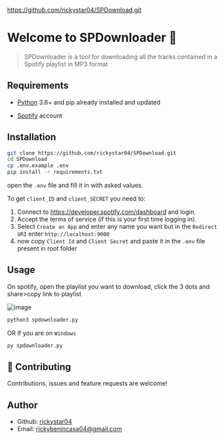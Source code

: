 <https://github.com/rickystar04/SPDownload.git>

# Welcome to SPDownloader 👋

> SPDownloader is a tool for downloading all the tracks contained in a Spotify playlist in MP3 format

## Requirements

- [Python](https://www.python.org/) 3.8+ and pip already installed and updated

- [Spotify](https://spotify.com) account

## Installation

```bash
git clone https://github.com/rickystar04/SPDownload.git
cd SPDownload
cp .env.example .env
pip install -r requirements.txt
```

open the `.env` file and fill it in with asked values.

To get `client_ID` and `client_SECRET` you need to:

1. Connect to <https://developer.spotify.com/dashboard> and login.
1. Accept the terms of service (if this is your first time logging in).
1. Select `Create an App` and enter any name you want but in the `Redirect URI` enter `http://localhost:9000`
1. now copy `Client Id` and `Client Secret` and paste it in the `.env` file present in root folder

## Usage

On spotify, open the playlist you want to download, click the 3 dots and share>copy link to playlist

![image](https://img001.prntscr.com/file/img001/zpVhvud8SqSqvOsu5m-7Tg.png)

```python
python3 spdownloader.py
```

OR if you are on `Windows`

```python
py spdownloader.py
```

## 🤝 Contributing

Contributions, issues and feature requests are welcome!

## Author

- Github: [rickystar04](https://github.com/rickystar04)
- Email: [rickybenincasa04@gmail.com](mailto:rickybenincasa04@gmail.com)

